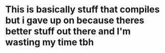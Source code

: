 # This is basically stuff that compiles but i gave up on because theres better stuff out there and I'm wasting my time tbh
